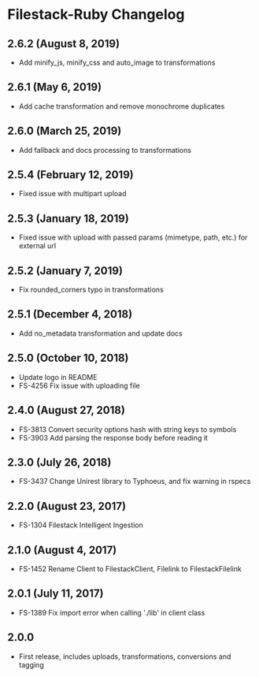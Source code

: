 # Filestack-Ruby Changelog

## 2.6.2 (August 8, 2019)
- Add minify_js, minify_css and auto_image to transformations

## 2.6.1 (May 6, 2019)
- Add cache transformation and remove monochrome duplicates

## 2.6.0 (March 25, 2019)
- Add fallback and docs processing to transformations

## 2.5.4 (February 12, 2019)
- Fixed issue with multipart upload

## 2.5.3 (January 18, 2019)
- Fixed issue with upload with passed params (mimetype, path, etc.) for external url

## 2.5.2 (January 7, 2019)
- Fix rounded_corners typo in transformations

## 2.5.1 (December 4, 2018)
- Add no_metadata transformation and update docs

## 2.5.0 (October 10, 2018)
- Update logo in README
- FS-4256 Fix issue with uploading file

## 2.4.0 (August 27, 2018)
- FS-3813 Convert security options hash with string keys to symbols
- FS-3903 Add parsing the response body before reading it

## 2.3.0 (July 26, 2018)
- FS-3437 Change Unirest library to Typhoeus, and fix warning in rspecs

## 2.2.0 (August 23, 2017)
- FS-1304 Filestack Intelligent Ingestion

## 2.1.0 (August 4, 2017)
- FS-1452 Rename Client to FilestackClient, Filelink to FilestackFilelink

## 2.0.1 (July 11, 2017)
- FS-1389 Fix import error when calling './lib' in client class

## 2.0.0
- First release, includes uploads, transformations, conversions and tagging
